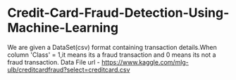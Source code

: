 # Credit-Card-Fraud-Detection-Using-Machine-Learning
We are given a DataSet(csv) format containing transaction details.When column 'Class' = 1,it means its a fraud transaction and 0 means its not a fraud transaction.
Data File url - https://www.kaggle.com/mlg-ulb/creditcardfraud?select=creditcard.csv
